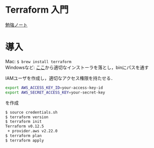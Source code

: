 # Terraform 入門
[勉強ノート](https://scrapbox.io/programming/Terraform)
  
# 導入
Mac: `$ brew install terraform`  
Windowsなど: [ここ](https://www.terraform.io/downloads.html)から適切なインストーラを落とし，binにパスを通す  

IAMユーザを作成し，適切なアクセス権限を持たせる．  

``` credential.sh
export AWS_ACCESS_KEY_ID=your-access-key-id
export AWS_SECRET_ACCESS_KEY=your-secret-key
```
を作成  

``` bash
$ source credentials.sh
$ terraform version
$ terraform init
Terraform v0.12.5
 + provider.aws v2.22.0
$ terraform plan
$ terraform apply
```
